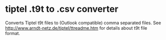 tiptel .t9t to .csv converter
=============

Converts Tiptel t9t files to (Outlook compatible) comma separated files.
See http://www.arndt-netz.de/tiptel/ttreadme.htm for details about t9t file format.
